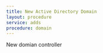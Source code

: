 ```yaml
---
title: New Active Directory Domain
layout: procedure
service: adds
procedure: domain
---
```

New domian controller